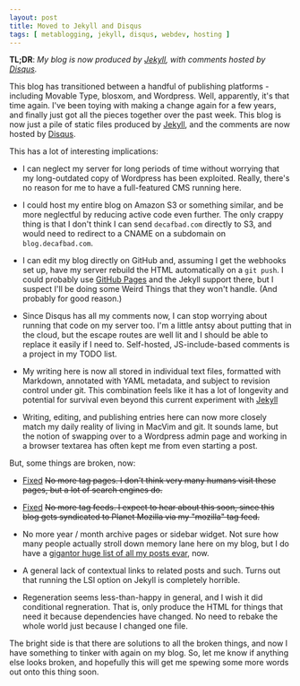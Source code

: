 ```yaml
---
layout: post
title: Moved to Jekyll and Disqus
tags: [ metablogging, jekyll, disqus, webdev, hosting ]
---
```

**TL;DR**: <em>My blog is now produced by [Jekyll][], with comments hosted by [Disqus][].</em>

[jekyll]: https://github.com/mojombo/jekyll
[disqus]: http://disqus.com/

This blog has transitioned between a handful of publishing platforms -
including Movable Type, blosxom, and Wordpress. Well, apparently, it's that
time again.  I've been toying with making a change again for a few years,
and finally just got all the pieces together over the past week. This blog
is now just a pile of static files produced by [Jekyll][], and the comments
are now hosted by [Disqus][].

[pages]: http://pages.github.com/

This has a lot of interesting implications:

* I can neglect my server for long periods of time without worrying that my
  long-outdated copy of Wordpress has been exploited. Really, there's no
  reason for me to have a full-featured CMS running here.

* I could host my entire blog on Amazon S3 or something similar, and be
  more neglectful by reducing active code even further. The only crappy
  thing is that I don't think I can send `decafbad.com` directly to S3, and
  would need to redirect to a CNAME on a subdomain on `blog.decafbad.com`.

* I can edit my blog directly on GitHub and, assuming I get the webhooks
  set up, have my server rebuild the HTML automatically on a `git push`. I
  could probably use [GitHub Pages][pages] and the Jekyll support there,
  but I suspect I'll be doing some Weird Things that they won't handle.
  (And probably for good reason.) 

* Since Disqus has all my comments now, I can stop worrying about running
  that code on my server too. I'm a little antsy about putting that in the
  cloud, but the escape routes are well lit and I should be able to replace
  it easily if I need to. Self-hosted, JS-include-based comments is a
  project in my TODO list.

* My writing here is now all stored in individual text files, formatted with
  Markdown, annotated with YAML metadata, and subject to revision control
  under git. This combination feels like it has a lot of longevity and
  potential for survival even beyond this current experiment with [Jekyll][]

* Writing, editing, and publishing entries here can now more closely match
  my daily reality of living in MacVim and git. It sounds lame, but the
  notion of swapping over to a Wordpress admin page and working in a
  browser textarea has often kept me from even starting a post.

But, some things are broken, now:

* [Fixed][tags] <strike>No more tag pages. I don't think very many humans visit these pages, but
  a lot of search engines do.</strike>

* [Fixed][tags] <strike>No more tag feeds. I expect to hear about this soon, since this blog gets
  syndicated to Planet Mozilla via my "mozilla" tag feed.</strike>

* No more year / month archive pages or sidebar widget. Not sure how many
  people actually stroll down memory lane here on my blog, but I do have a
  [gigantor huge list of all my posts evar][archives], now.

* A general lack of contextual links to related posts and such. Turns out
  that running the LSI option on Jekyll is completely horrible.

* Regeneration seems less-than-happy in general, and I wish it did
  conditional regneration. That is, only produce the HTML for things that
  need it because dependencies have changed. No need to rebake the whole
  world just because I changed one file.

[tags]: https://github.com/lmorchard/blog.decafbad.com/commit/a79678828ab612c2edb8a8ac3f796199cb922a2e

The bright side is that there are solutions to all the broken things, and
now I have something to tinker with again on my blog.  So, let me know if
anything else looks broken, and hopefully this will get me spewing some
more words out onto this thing soon.

[archives]: http://decafbad.com/blog/archives
